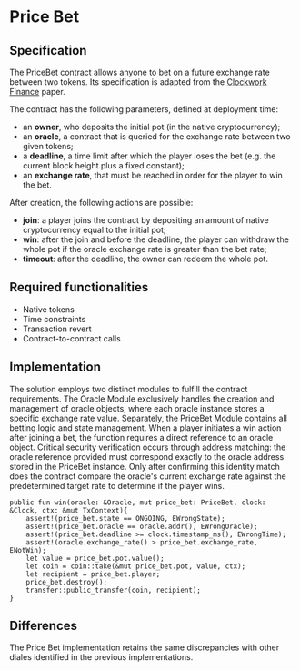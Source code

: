 # Price Bet

## Specification

The PriceBet contract allows anyone to bet on a future exchange rate between two tokens. 
Its specification is adapted from the [Clockwork Finance](https://arxiv.org/abs/2109.04347) paper.

The contract has the following parameters, defined at deployment time: 
- an **owner**, who deposits the initial pot (in the native cryptocurrency);
- an **oracle**, a contract that is queried for the exchange rate between two given tokens;
- a **deadline**, a time limit after which the player loses the bet (e.g. the current block height plus a fixed constant); 
- an **exchange rate**, that must be reached in order for the player to win the bet.  
 
After creation, the following actions are possible: 
- **join**: a player joins the contract by depositing an amount of native cryptocurrency equal to the initial pot;
- **win**: after the join and before the deadline, the player can withdraw the whole pot if the oracle exchange rate is greater than the bet rate;
- **timeout**: after the deadline, the owner can redeem the whole pot.

## Required functionalities

- Native tokens
- Time constraints
- Transaction revert
- Contract-to-contract calls

## Implementation

The solution employs two distinct modules to fulfill the contract requirements. The Oracle Module exclusively handles the creation and management of oracle objects, where each oracle instance stores a specific exchange rate value. Separately, the PriceBet Module contains all betting logic and state management. When a player initiates a win action after joining a bet, the function requires a direct reference to an oracle object. Critical security verification occurs through address matching: the oracle reference provided must correspond exactly to the oracle address stored in the PriceBet instance. Only after confirming this identity match does the contract compare the oracle's current exchange rate against the predetermined target rate to determine if the player wins.

```move
public fun win(oracle: &Oracle, mut price_bet: PriceBet, clock: &Clock, ctx: &mut TxContext){
    assert!(price_bet.state == ONGOING, EWrongState);
    assert!(price_bet.oracle == oracle.addr(), EWrongOracle);
    assert!(price_bet.deadline >= clock.timestamp_ms(), EWrongTime);
    assert!(oracle.exchange_rate() > price_bet.exchange_rate, ENotWin);
    let value = price_bet.pot.value();
    let coin = coin::take(&mut price_bet.pot, value, ctx);
    let recipient = price_bet.player;
    price_bet.destroy();
    transfer::public_transfer(coin, recipient);
}
```

## Differences

The Price Bet implementation retains the same discrepancies with other diales identified in the previous implementations.
